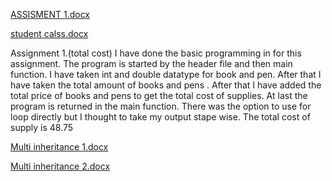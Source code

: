 [ASSISMENT 1.docx](https://github.com/user-attachments/files/16715181/ASSISMENT.1.docx)

[student calss.docx](https://github.com/user-attachments/files/16715219/student.calss.docx)

Assignment 1.(total cost)
I have done the basic programming in for this assignment.
The program is started by the header file and then main function.
I have taken int and double datatype for book and pen.
After that I have taken the total amount of books and pens .
After that I have added the total price of books and pens to get the  total cost of supplies.
At last the program is returned in the main function.
There was the option to use for loop directly but I thought to take my output stape wise.
The total cost of supply is 48.75

[Multi inheritance 1.docx](https://github.com/user-attachments/files/17296057/Multi.inheritance.1.docx)


[Multi inheritance 2.docx](https://github.com/user-attachments/files/17295863/Multi.inheritance.2.docx)



